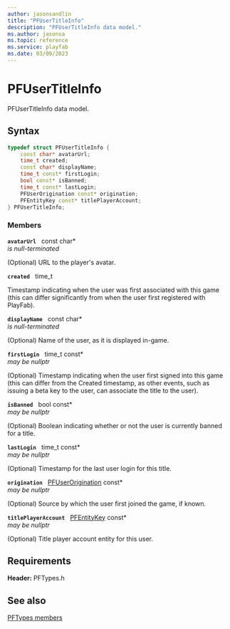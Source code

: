 ```yaml
---
author: jasonsandlin
title: "PFUserTitleInfo"
description: "PFUserTitleInfo data model."
ms.author: jasonsa
ms.topic: reference
ms.service: playfab
ms.date: 03/09/2023
---
```


# PFUserTitleInfo  

PFUserTitleInfo data model.  

## Syntax  
  
```cpp
typedef struct PFUserTitleInfo {  
    const char* avatarUrl;  
    time_t created;  
    const char* displayName;  
    time_t const* firstLogin;  
    bool const* isBanned;  
    time_t const* lastLogin;  
    PFUserOrigination const* origination;  
    PFEntityKey const* titlePlayerAccount;  
} PFUserTitleInfo;  
```
  
### Members  
  
**`avatarUrl`** &nbsp; const char*  
*is null-terminated*  
  
(Optional) URL to the player's avatar.
  
**`created`** &nbsp; time_t  
  
Timestamp indicating when the user was first associated with this game (this can differ significantly from when the user first registered with PlayFab).
  
**`displayName`** &nbsp; const char*  
*is null-terminated*  
  
(Optional) Name of the user, as it is displayed in-game.
  
**`firstLogin`** &nbsp; time_t const*  
*may be nullptr*  
  
(Optional) Timestamp indicating when the user first signed into this game (this can differ from the Created timestamp, as other events, such as issuing a beta key to the user, can associate the title to the user).
  
**`isBanned`** &nbsp; bool const*  
*may be nullptr*  
  
(Optional) Boolean indicating whether or not the user is currently banned for a title.
  
**`lastLogin`** &nbsp; time_t const*  
*may be nullptr*  
  
(Optional) Timestamp for the last user login for this title.
  
**`origination`** &nbsp; [PFUserOrigination](../enums/pfuserorigination.md) const*  
*may be nullptr*  
  
(Optional) Source by which the user first joined the game, if known.
  
**`titlePlayerAccount`** &nbsp; [PFEntityKey](pfentitykey-c.md) const*  
*may be nullptr*  
  
(Optional) Title player account entity for this user.
  
  
## Requirements  
  
**Header:** PFTypes.h
  
## See also  
[PFTypes members](../pftypes_members.md)  

  
  
